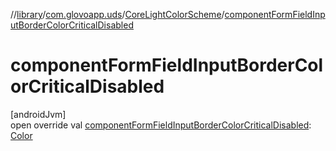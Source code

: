 //[library](../../../index.md)/[com.glovoapp.uds](../index.md)/[CoreLightColorScheme](index.md)/[componentFormFieldInputBorderColorCriticalDisabled](component-form-field-input-border-color-critical-disabled.md)

# componentFormFieldInputBorderColorCriticalDisabled

[androidJvm]\
open override val [componentFormFieldInputBorderColorCriticalDisabled](component-form-field-input-border-color-critical-disabled.md): [Color](https://developer.android.com/reference/kotlin/androidx/compose/ui/graphics/Color.html)
